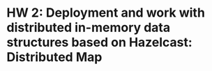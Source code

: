 # HW 2: Deployment and work with distributed in-memory data structures based on Hazelcast: Distributed Map
